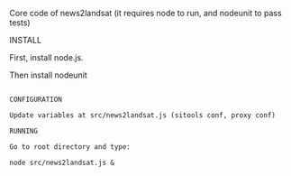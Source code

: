Core code of news2landsat (it requires node to run, and nodeunit to pass tests)

INSTALL

First, install node.js.

Then install nodeunit

```npm -g install nodeunit

CONFIGURATION

Update variables at src/news2landsat.js (sitools conf, proxy conf)

RUNNING

Go to root directory and type:

node src/news2landsat.js &
